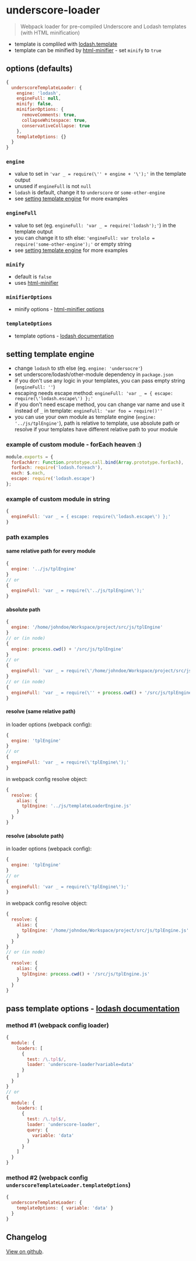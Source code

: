 # underscore-loader

> Webpack loader for pre-compiled Underscore and Lodash templates (with HTML minification)

* template is compliled with [lodash.template](https://www.npmjs.com/package/lodash.template)
* template can be minified by [html-minifier](https://www.npmjs.com/package/html-minifier) - set `minify` to `true`

## options (defaults)

```javascript
{
  underscoreTemplateLoader: {
    engine: 'lodash',
    engineFull: null,
    minify: false,
    minifierOptions: {
      removeComments: true,
      collapseWhitespace: true,
      conservativeCollapse: true
    },
    templateOptions: {}
  }
}
```

### `engine`

* value to set in `'var _ = require(\'' + engine + '\');'` in the template output
* unused if `engineFull` is not `null`
* `lodash` is default, change it to `underscore` or `some-other-engine`
* see [setting template engine](#setting-template-engine) for more examples

### `engineFull`

* value to set (eg. `engineFull: 'var _ = require('lodash');'`) in the template output
* you can change it to sth else: `'engineFull: var trololo = require('some-other-engine');'` or empty string
* see [setting template engine](#setting-template-engine) for more examples

### `minify`

* default is `false`
* uses [html-minifier](https://www.npmjs.com/package/html-minifier)

### `minifierOptions`

* minify options - [html-minifier options](https://www.npmjs.com/package/html-minifier#options-quick-reference)

### `templateOptions`

* template options - [lodash documentation](https://lodash.com/docs#template)

## setting template engine

* change `lodash` to sth else (eg. `engine: 'undersocre'`)
* set underscore/lodash/other-module dependency in `package.json`
* if you don't use any logic in your templates, you can pass empty string (`engineFull: ''`)
* escaping needs escape method: `engineFull: 'var _ = { escape: require(\'lodash.escape\') };'`
* if you don't need escape method, you can change var name and use it instead of `_` in template: `engineFull: 'var foo = require()''`
* you can use your own module as template engine (`engine: '../js/tplEngine'`), path is relative to template, use absolute path or resolve if your templates have different relative path to your module

### example of custom module - forEach heaven :)

```javascript
module.exports = {
  forEachArr: Function.prototype.call.bind(Array.prototype.forEach),
  forEach: require('lodash.foreach'),
  each: $.each,
  escape: require('lodash.escape')
};
```
### example of custom module in string

```javascript
{
  engineFull: 'var _ = { escape: require(\'lodash.escape\') };'
}
```

### path examples

#### same relative path for every module

```javascript
{
  engine: '../js/tplEngine'
}
// or
{
  engineFull: 'var _ = require(\'../js/tplEngine\');'
}
```

#### absolute path

```javascript
{
  engine: '/home/johndoe/Workspace/project/src/js/tplEngine'
}
// or (in node)
{
  engine: process.cwd() + '/src/js/tplEngine'
}
// or
{
  engineFull: 'var _ = require(\'/home/johndoe/Workspace/project/src/js/tplEngine\');'
}
// or (in node)
{
  engineFull: 'var _ = require(\'' + process.cwd() + '/src/js/tplEngine\');'
}
```

#### resolve (same relative path)

in loader options (webpack config):

```javascript
{
  engine: 'tplEngine'
}
// or
{
  engineFull: 'var _ = require(\'tplEngine\');'
}
```

in webpack config resolve object:

```javascript
{
  resolve: {
    alias: {
      tplEngine: '../js/templateLoaderEngine.js'
    }
  }
}
```

#### resolve (absolute path)

in loader options (webpack config):

```javascript
{
  engine: 'tplEngine'
}
// or
{
  engineFull: 'var _ = require(\'tplEngine\');'
}
```

in webpack config resolve object:

```javascript
{
  resolve: {
    alias: {
      tplEngine: '/home/johndoe/Workspace/project/src/js/tplEngine.js'
    }
  }
}
// or (in node)
{
  resolve: {
    alias: {
      tplEngine: process.cwd() + '/src/js/tplEngine.js'
    }
  }
}
```

## pass template options - [lodash documentation](https://lodash.com/docs#template)

### method #1 (webpack config loader)

```javascript
{
  module: {
    loaders: [
      {
        test: /\.tpl$/,
        loader: 'underscore-loader?variable=data'
      }
    ]
  }
}
// or
{
  module: {
    loaders: [
      {
        test: /\.tpl$/,
        loader: 'underscore-loader',
        query: {
          variable: 'data'
        }
      }
    ]
  }
}
```

### method #2 (webpack config `underscoreTemplateLoader.templateOptions`)

```javascript
{
  underscoreTemplateLoader: {
    templateOptions: { variable: 'data' }
  }
}
```

## Changelog

[View on github](https://github.com/tomek-f/underscore-loader/blob/master/changelog.md).
